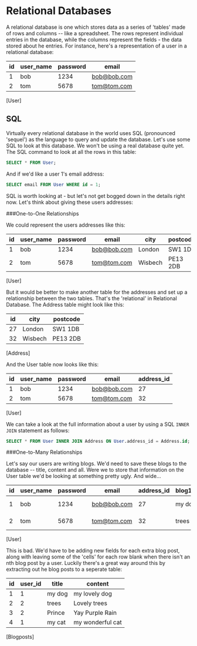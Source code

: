 Relational Databases
====================

A relational database is one which stores data as a series of 'tables' made of
rows and columns -- like a spreadsheet. The rows represent individual entries in
the database, while the columns represent the fields - the data stored about he
entries. For instance, here's a representation of a user in a relational
database:


|      id | user_name | password | email       |
|---------|-----------|----------|-------------|
|  1      | bob       | 1234     | bob@bob.com |
|  2      | tom       | 5678     | tom@tom.com |
[User]

SQL
---

Virtually every relational database in the world uses SQL (pronounced
'sequel') as the language to query and update the database. Let's use some SQL
to look at this database. We won't be using a real database quite yet. The SQL
command to look at all the rows in this table:

```SQL
SELECT * FROM User;
```

And if we'd like a user 1's email address:

```SQL
SELECT email FROM User WHERE id = 1;
```

SQL is worth looking at - but let's not get bogged down in the details right
now. Let's think about giving these users addresses:

###One-to-One Relationships

We could represent the users addresses like this:

|      id | user_name | password | email       |city | postcode|
|---------|-----------|----------|-------------|-------|-------|
|  1      | bob       | 1234     | bob@bob.com |London|SW1 1DB|
|  2      | tom       | 5678     | tom@tom.com |Wisbech|PE13 2DB|
[User]

But it would be better to make another table for the addresses and set up
a relationship between the two tables. That's the 'relational' in Relational Database. The Address table might look like this:

| id |  city | postcode |
|---|---|---|
| 27 |London|SW1 1DB|
| 32 |Wisbech|PE13 2DB|
[Address]

And the User table now looks like this:

|      id | user_name | password | email       | address_id |
|---------|-----------|----------|-------------|----------|
|  1      | bob       | 1234     | bob@bob.com |  27 |
|  2      | tom       | 5678     | tom@tom.com |  32 |
[User]

We can take a look at the full information about a user by using a SQL
`INNER JOIN` statement as follows:

```SQL
SELECT * FROM User INNER JOIN Address ON User.address_id = Address.id;
```

###One-to-Many Relationships

Let's say our users are writing blogs. We'd need to save these blogs to the
database -- title, content and all. Were we to store that information on the
User table we'd be looking at something pretty ugly. And wide...

|      id | user_name | password | email       | address_id | blog1_title| blog1_content| blog2_title| blog2_content|
|---------|-----------|----------|-------------|----------|---|---|---|---|
|  1      | bob       | 1234     | bob@bob.com |  27 | my dog| my lovely dog| my cat| my wonderful cat|
|  2      | tom       | 5678     | tom@tom.com |  32 | trees | Lovely trees| Prince| Yay Purple Rain |
[User]

This is bad. We'd have to be adding new fields for each extra blog post, along
with leaving some of the 'cells' for each row blank when there isn't an nth
blog post by a user. Luckily there's a great way around this by extracting out
he blog posts to a seperate table:

|id | user_id | title | content |
|---|---|---|---|
|1 | 1 | my dog | my lovely dog |
|2 | 2 | trees | Lovely trees |
|3 | 2 | Prince | Yay Purple Rain|
|4 | 1 | my cat | my wonderful cat|
[Blogposts]

